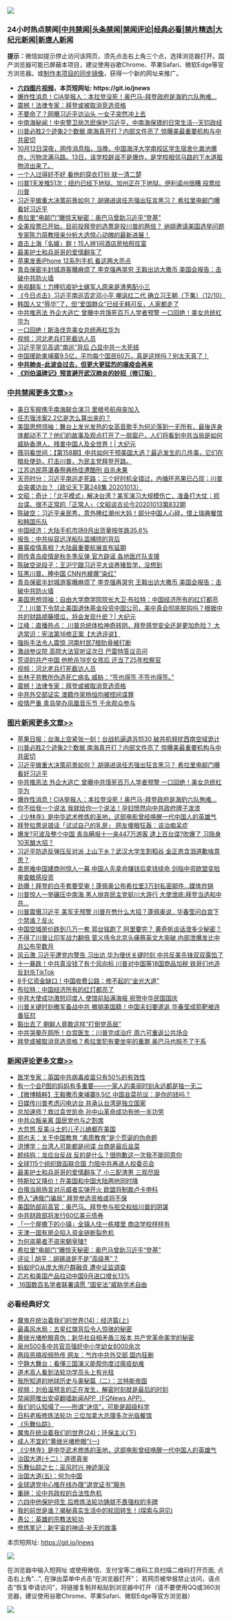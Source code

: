 ![](https://raw.githubusercontent.com/fqnews/bnews/master/64photo/fqnews-qr.jpg)

<div id="tt">
<h3>24小时热点禁闻|<a href="#%E4%B8%AD%E5%85%B1%E7%A6%81%E9%97%BB%E6%9B%B4%E5%A4%9A%E6%96%87%E7%AB%A0">中共禁闻</a>|<a href="#%E5%9B%BE%E7%89%87%E6%96%B0%E9%97%BB%E6%9B%B4%E5%A4%9A%E6%96%87%E7%AB%A0">头条禁闻</a>|<a href="#%E6%96%B0%E9%97%BB%E8%AF%84%E8%AE%BA%E6%9B%B4%E5%A4%9A%E6%96%87%E7%AB%A0">禁闻评论|<a href="#%E5%BF%85%E7%9C%8B%E7%BB%8F%E5%85%B8%E5%A5%BD%E6%96%87">经典必看|<a href="/video.md#%E7%A6%81%E7%89%87%E7%B2%BE%E9%80%89">禁片精选</a>|<a href="https://github.com/fqnews/djy/blob/master/gb/nf1351518.md#1">大纪元新闻</a>|<a href="https://github.com/fqnews/ntdtv/blob/master/gb/prog204.md#1">新唐人新闻</a></h3>
<div><b>提示：</b>微信如提示停止访问该网页，须先点击右上角三个点，选择浏览器打开。国产浏览器可能已屏蔽本项目，建议使用谷歌Chrome、苹果Safari、微软Edge等官方浏览器。或<a href="https://github.com/fqnews/bnews/blob/master/%E5%88%B6%E4%BD%9Cgit%E7%A6%81%E9%97%BB%E9%95%9C%E5%83%8F.md">制作本项目的同步镜像</a>，获得一个新的网址来推广。</div>
<ul>
<li><b><a href="http://d1.bdrive.tk/64.mp4" target="_blank">六四图片视频</a>，本页短网址: https://git.io/jnews</b></li>
<li><a href="/topimagenews/20201013/1412954.md">爆炸性消息！CIA举报人：本拉登没死！奥巴马-拜登政府是海豹六队殉难…</a></li>
<li><a href="/cbnews/20201013/1413034.md">震撼！法律专家：拜登或被取消竞选资格</a></li>
<li><a href="/cnnews/20201014/1413281.md">不要命了？网曝习近平访汕头 一女子突然冲上去</a></li>
<li><a href="/bannedvideo/20201013/1413092.md">中南海秘闻！中央警卫局怎麽保护习近平，中南海保镖的日常生活--天钧政经</a></li>
<li><a href="/topimagenews/20201014/1413242.md">川普必胜2个迹象2个数据 南海真开打？内部文件亮了 惊曝美最重要机构与中共密切</a></li>
<li><a href="/bannedvideo/20201013/1413005.md">10月12日深夜，网传消息指，当晚，中国海洋大学南校区学生宿舍化粪池爆炸，污物流满马路。13日，该学校辟谣不是爆炸，是学校相邻马路的下水道脏物流出来了。</a></li>
<li><a href="/lifebaike/20201013/1413003.md">一个人过得好不好 看他的穿衣打扮 就一清二楚</a></li>
<li><a href="/cnnews/20201013/1412957.md">川普1天发推51次：纽约已经下地狱、加州正在下地狱、伊利诺州很糟 投票给川普</a></li>
<li><a href="/topimagenews/20201013/1413145.md">习近平做重大决策前景如何？ 胡锡进讽任志强出狂言黑习？ 希拉里电邮门曝看好习近平</a></li>
<li><a href="/comments/20201014/1413310.md">希拉里“电邮门”曝惊天秘密：奥巴马曾助习近平“登基”</a></li>
<li><a href="/bannedvideo/20201014/1413231.md">全美投票已开始，目前投拜登的选票是投川普的两倍？ 纳姐邀请美国选举问题专家陈力简教授来分析大选惊心动魄的最新进展！</a></li>
<li><a href="/baitai/20201013/1413137.md">直击上海「名媛」群！15人拼1间酒店房拍照炫富</a></li>
<li><a href="/ssgc/20201014/1413303.md">最美护士和兵哥哥的爱情翻车了</a></li>
<li><a href="/cnnews/20201014/1413294.md">苹果发表iPhone 12系列手机 看这两大亮点</a></li>
<li><a href="/cbnews/20201013/1413226.md">青岛保密半封城游客曝麻烦了 李克强再哭穷 王毅出访大撒币 美国会报告：击破中共防火墙</a></li>
<li><a href="/cnnews/20201014/1413432.md">央视翻车！力捧抗疫护士嫁军人原来是渣男配小三</a></li>
<li><a href="/bannedvideo/20201013/1413010.md">《今日点击》习近平南巡否定邓小平 嘲讽红二代 确立习王朝（下集）（12/10）</a></li>
<li><a href="/bannedvideo/20201013/1412965.md">韩国人又“辱华”了，但“爱国群众”已经无韩可反，人家都走了</a></li>
<li><a href="/topimagenews/20201013/1413095.md">中共推恶法 外企大逃亡 曾曝中共饿死百万人学者预警 一口回绝！美女总统杠华为</a></li>
<li><a href="/cnnews/20201013/1412970.md">一口回绝！斯洛伐克美女总统再杠华为</a></li>
<li><a href="/cbnews/20201013/1413144.md">视频：河北老兵打死截访人员</a></li>
<li><a href="/comments/20201013/1413090.md">习近平罕见高调“南巡”背后 凸显中共一大死结</a></li>
<li><a href="/bannedvideo/20201013/1413178.md">中国援助柬埔寨9.5亿，平均每个国民60万，真是这样吗？别太天真了！</a></li>
<li><b><a href="/comments/20200211/1275071.md" target="_blank">中共肺炎-此波会过去，但更大更猛烈的瘟疫会再来</a></b></li>
<li><b><a href="/comments/20200207/1272816.md" target="_blank">《刘伯温碑记》预言避开武汉肺炎的妙招（修订版）</a></b></li>
</ul>
</div>

<div class="catlist">
<h3><a href="/cbnews/" target="_blank">中共禁闻</a><span><a href="/cbnews/" target="_blank" rel="nofollow">更多文章>></a></span></h3>
<ul>
<li><a href="/cbnews/20201014/1413533.md" target="_blank">美日军舰携手南海联合演习 里根号航母突加入</a></li>
<li><a href="/cbnews/20201014/1413527.md" target="_blank">任志强涉案2.2亿是怎么算出来的？</a></li>
<li><a href="/cbnews/20201014/1413512.md" target="_blank">美国思想领袖：舞台上发光发热的女高音歌手为何沦落到一无所有，最後连身体都动不了？他们的故事及观点打开了一扇窗户，人们将看到中共当局是如何威胁香港人、残害中国人及全世界！| 大纪元</a></li>
<li><a href="/cbnews/20201014/1413511.md" target="_blank">薇羽看世间：【第158期】中共如何干预美国大选？最近发生的几件事，它们在暗处使劲，打击川普，为民主党拜登开路。</a></li>
<li><a href="/cbnews/20201014/1413492.md" target="_blank">江苏访民蒋湛春祭典杨佳遭酷刑 自杀未果</a></li>
<li><a href="/cbnews/20201014/1413423.md" target="_blank">天亮时分：习近平南巡走死路；三个好时机全错过，内循环恶果已凸现；川普会突袭访台？（政论天下第248集 20201013）</a></li>
<li><a href="/cbnews/20201014/1413395.md" target="_blank">文昭：奇计：「北平模式」解决台湾？美军演习大规模伤亡，准备打大仗；抓台谍、很不正常的「正常人」（文昭谈古论今20201013第832期</a></li>
<li><a href="/cbnews/20201014/1413364.md" target="_blank">陈破空：习近平亲民秀，意外捧红潮州大妈！部分中国人心碎，恨上瑞典餐馆和韩国乐队</a></li>
<li><a href="/cbnews/20201014/1413330.md" target="_blank">中国经济：大陆手机市场9月出货量按年跌35.6%</a></li>
<li><a href="/cbnews/20201014/1413290.md" target="_blank">报告：中共纵容远洋船队滥捕捞的背后</a></li>
<li><a href="/cbnews/20201014/1413288.md" target="_blank">暴露疫情真相？大陆最重要航展宣布延期</a></li>
<li><a href="/cbnews/20201014/1413287.md" target="_blank">网传青岛疫情是秋冬季反弹 官方辟谣 各地医疗队支援</a></li>
<li><a href="/cbnews/20201014/1413266.md" target="_blank">陈破空说段子：王沪宁跟习近平大谈养猪哲学，没想到</a></li>
<li><a href="/cbnews/20201014/1413237.md" target="_blank">狂黑川普、捧中国 CNN也被爆“染红”</a></li>
<li><a href="/cbnews/20201013/1413226.md" target="_blank">青岛保密半封城游客曝麻烦了 李克强再哭穷 王毅出访大撒币 美国会报告：击破中共防火墙</a></li>
<li><a href="/cbnews/20201013/1413222.md" target="_blank">美国思想领袖：自由大学商学院院长大卫‧布拉特：中国经济所有的红灯都亮了！川普下令禁止美国退休基金投资中国公司，美中真会彻底脱钩吗？根据中共的财路顺藤摸瓜，将会发现什麽？| 大纪元</a></li>
<li><a href="/cbnews/20201013/1413190.md" target="_blank">江峰：直播热点： 川普总统体检神奇转阴，拜登感觉安全还是更加危险？ 大选常识：宪法第16修正案【大选评说】</a></li>
<li><a href="/comments/20201013/1413150.md" target="_blank">强拆手法令人震惊 河南村民7根肋骨被打断</a></li>
<li><a href="/comments/20201013/1413148.md" target="_blank">激战参议院 高院大法官听证次日 巴雷特答议员问</a></li>
<li><a href="/cbnews/20201013/1413147.md" target="_blank">荒谬的共产中国 他枪杀19岁女孩后 还当了25年检察官</a></li>
<li><a href="/cbnews/20201013/1413144.md" target="_blank">视频：河北老兵打死截访人员</a></li>
<li><a href="/cbnews/20201013/1413041.md" target="_blank">长林子劳教所伪造死亡病名 威胁：“签也得签 不签也得签。”</a></li>
<li><a href="/cbnews/20201013/1413034.md" target="_blank">震撼！法律专家：拜登或被取消竞选资格</a></li>
<li><a href="/cbnews/20201013/1413021.md" target="_blank">中共外交部证实 澳籍作家杨恒均被控间谍罪</a></li>
<li><a href="/cbnews/20201013/1413020.md" target="_blank">疫情严重 青岛举办凤凰音乐节 千余观众参与</a></li>

</ul>
</div>
<div class="catlist">
<h3><a href="/topimagenews/" target="_blank">图片新闻</a><span><a href="/topimagenews/" target="_blank" rel="nofollow">更多文章>></a></span></h3>
<ul>
<li><a href="/topimagenews/20201014/1413454.md" target="_blank">苹果日报：台海上空紧张一刻！台战机逼退苏恺30 破共机频扰西南空域诡计</a></li>
<li><a href="/topimagenews/20201014/1413242.md" target="_blank">川普必胜2个迹象2个数据 南海真开打？内部文件亮了 惊曝美最重要机构与中共密切</a></li>
<li><a href="/topimagenews/20201013/1413145.md" target="_blank">习近平做重大决策前景如何？ 胡锡进讽任志强出狂言黑习？ 希拉里电邮门曝看好习近平</a></li>
<li><a href="/topimagenews/20201013/1413095.md" target="_blank">中共推恶法 外企大逃亡 曾曝中共饿死百万人学者预警 一口回绝！美女总统杠华为</a></li>
<li><a href="/topimagenews/20201013/1412954.md" target="_blank">爆炸性消息！CIA举报人：本拉登没死！奥巴马-拜登政府是海豹六队殉难…</a></li>
<li><a href="/topimagenews/20201013/1412852.md" target="_blank">你不给我一个说法 我就给你一个说法！孕妇愤然向中共政府牌子泼漆</a></li>
<li><a href="/comments/20201013/1412612.md" target="_blank">《少林寺》是中华武术修炼的圣地，这部电影曾经唤醒一代中国人的英雄气</a></li>
<li><a href="/topimagenews/20201013/1412639.md" target="_blank">拜登拉票说错话「试试自己的乳房」 网友傻眼狂轰：该治痴呆症</a></li>
<li><a href="/topimagenews/20201012/1412597.md" target="_blank">爆发?可波及整个中国 青岛瞒报十一来447万游客 逮上百台谍?吹爆了 习隐身10天酿大招？</a></li>
<li><a href="/topimagenews/20201012/1412563.md" target="_blank">习近平防造反弹压反对派 上山下乡？武汉大学生割稻谷 金正恩含泪道歉啥意思？</a></li>
<li><a href="/topimagenews/20201012/1412531.md" target="_blank">卖房难中国建商创惊人一幕 中国人先拿命赚钱后拿钱续命 剑指中资欧盟变脸审查敏感投资</a></li>
<li><a href="/topimagenews/20201012/1412355.md" target="_blank">劲爆！拜登的白手套要受审！蓬佩奥公布希拉里3万封私密邮件…媒体炸锅</a></li>
<li><a href="/topimagenews/20201012/1412097.md" target="_blank">川普惊人一举碾压中南海 黑人抛弃民主党挺川大游行 大使泄底:拜登当选和中共&#8230;</a></li>
<li><a href="/topimagenews/20201012/1412078.md" target="_blank">川普震慑习近平 美军无预警 川普在憋什么大招？蓬佩奥说.. 华春莹问白宫下个禁谁？反火</a></li>
<li><a href="/topimagenews/20201011/1412001.md" target="_blank">中国空城房价跌到几万一套 郭台铭跑了 阿里要完？ 黄奇帆谈话泄多少秘密？</a></li>
<li><a href="/topimagenews/20201010/1411589.md" target="_blank">不得了川普让印军战力翻倍 菅义伟令北京头痛蔡英文大突破 内部泄爆发比中共公布早数月</a></li>
<li><a href="/topimagenews/20201010/1411550.md" target="_blank">风云激 习近平遭党内警告 习出访 华为埋伏关键时刻 中共反美先锋双双露馅了</a></li>
<li><a href="/topimagenews/20201010/1411497.md" target="_blank">十一暴跌！中共真没钱了有个风向标 川普对中国等18国商品加税 铁哥们也造反封杀TikTok</a></li>
<li><a href="/topimagenews/20201010/1411354.md" target="_blank">8千亿资金缺口！中国收费公路：修不起的“金光大道”</a></li>
<li><a href="/topimagenews/20201010/1411327.md" target="_blank">布拉特：中国经济所有的红灯都亮了</a></li>
<li><a href="/topimagenews/20201010/1411300.md" target="_blank">中共大使成功激怒印度人 使馆前贴满海报 祝贺中华民国国庆</a></li>
<li><a href="/topimagenews/20201009/1411001.md" target="_blank">川普关键时刻撤军备战中共 撤销美国籍！中国夫妇要遣返 华春莹成箭靶被连番狂怼</a></li>
<li><a href="/topimagenews/20201009/1410987.md" target="_blank">豁出去了 朝鲜人竟敢这样“打倒党高层”</a></li>
<li><a href="/topimagenews/20201009/1410710.md" target="_blank">中共哭晕在厕所！白宫医生：川普完成治疗 周六可重返公共场合</a></li>
<li><a href="/topimagenews/20201009/1410615.md" target="_blank">拜登或被取消竞选资格？希拉里犯有要坐牢的重罪 奥巴马也脱不了干系</a></li>

</ul>
</div>
<div class="catlist">
<h3><a href="/comments/" target="_blank">新闻评论</a><span><a href="/comments/" target="_blank" rel="nofollow">更多文章>></a></span></h3>
<ul>
<li><a href="/comments/20201014/1413520.md" target="_blank">医学专家：英国中共病毒疫苗只有50%的有效性</a></li>
<li><a href="/comments/20201014/1413519.md" target="_blank">有一个会P图的妈妈有多重要——一家人的美丽时刻永远都是独一无二</a></li>
<li><a href="/comments/20201014/1413500.md" target="_blank">【微博精粹】王毅撒币柬埔寨9.5亿 中国韭菜抗议：是你的钱吗？</a></li>
<li><a href="/comments/20201014/1413464.md" target="_blank">日媒传川普考虑闪电访台 并承认台湾是独立国家</a></li>
<li><a href="/comments/20201014/1413463.md" target="_blank">总加速师？救过袁世凯命 孙中山革命成功有他一半功劳</a></li>
<li><a href="/comments/20201014/1413451.md" target="_blank">中共众叛亲离 国民党也与之割席</a></li>
<li><a href="/comments/20201014/1413428.md" target="_blank">大忽悠 反美斗士的儿子儿媳都在美国</a></li>
<li><a href="/comments/20201014/1413427.md" target="_blank">郑也夫：关于中国教育 “素质教育”是个荒诞的伪命题</a></li>
<li><a href="/comments/20201014/1413426.md" target="_blank">洪博学：台湾人可能都是间谍 台商是最后韭菜</a></li>
<li><a href="/comments/20201014/1413412.md" target="_blank">颜纯钩：龙应台反战 反的是什么？很抱歉这一次我不能同意你</a></li>
<li><a href="/comments/20201014/1413400.md" target="_blank">全球115个组织致函联合国 力阻中共再进人权委员会</a></li>
<li><a href="/comments/20201014/1413398.md" target="_blank">最美护士和兵哥哥的爱情翻车了 小三配渣男 三观尽毁</a></li>
<li><a href="/comments/20201014/1413393.md" target="_blank">特斯拉又降价！在美国和中国大陆两地同时降</a></li>
<li><a href="/comments/20201014/1413362.md" target="_blank">白俄当局扬言对示威者实弹开火 欧盟将制裁卢卡申科</a></li>
<li><a href="/comments/20201014/1413345.md" target="_blank">卷入“通俄门骗局” 拜登参选资格或将不保</a></li>
<li><a href="/comments/20201014/1413344.md" target="_blank">美国防部前高官：奥巴马、拜登参与拒交权给川普的阴谋</a></li>
<li><a href="/comments/20201014/1413343.md" target="_blank">中共财政部将发行60亿美元债券</a></li>
<li><a href="/comments/20201014/1413342.md" target="_blank">「一个屋檐下的小镇」全镇人住一栋楼里 商店学校样样有</a></li>
<li><a href="/comments/20201014/1413326.md" target="_blank">天津一国有房企陷入资金链断裂危机</a></li>
<li><a href="/comments/20201014/1413325.md" target="_blank">为何盗墓者不盗宋朝皇陵?</a></li>
<li><a href="/comments/20201014/1413310.md" target="_blank">希拉里“电邮门”曝惊天秘密：奥巴马曾助习近平“登基”</a></li>
<li><a href="/comments/20201014/1413307.md" target="_blank">评论 | 胡平：胡锡进是不是“高级黑”？</a></li>
<li><a href="/comments/20201014/1413301.md" target="_blank">蚂蚁IPO从庞大用户群融资 遭中证监调查</a></li>
<li><a href="/comments/20201014/1413284.md" target="_blank">芯片和美国产品拉动中国9月进口增长13%</a></li>
<li><a href="/comments/20201014/1413283.md" target="_blank"> 16国数百名学者联署请愿 “国安法”威胁学术自由</a></li>

</ul>
</div>

<div class="catlist">
<h3>必看经典好文</h3>
<ul>
<li><a href="/topimagenews/20180605/953415.md" target="_blank">魔鬼在统治着我们的世界(14)：经济篇(上)</a></li>
<li><a href="/cbnews/20201005/1408304.md" target="_blank">最毒风水局：五星红旗背后令人惊骇的秘密</a></li>
<li><a href="/lifebaike/20180921/1001174.md" target="_blank">黄继光堵枪眼真伪：新华社自相矛盾三版本 共产党革命美学的秘密</a></li>
<li><a href="/comments/20200704/783272.md" target="_blank">泉州500多中共官员强奸中小学幼女8000余次</a></li>
<li><a href="/cbnews/20200703/1355059.md" target="_blank">两段恶搞视频热传 网友：气炸中共外交部 国内狂删</a></li>
<li><a href="/comments/20200527/1273654.md" target="_blank">宁静大舞台：看懂三国演义能帮你度过瘟疫劫难</a></li>
<li><a href="/comments/20200227/1284657.md" target="_blank">道术高人看到法轮功学员头上有光柱</a></li>
<li><a href="/tculture/xiulian/20170614/774347.md" target="_blank">我所知道的地球历史与奥秘篇（二）：兰特斯帝国</a></li>
<li><a href="/comments/20200628/1351782.md" target="_blank">视频：刘伯温预言的正在发生，解密时刻就是最后的时刻</a></li>
<li><a href="/comments/20200503/1322531.md" target="_blank">禁闻网推出安卓翻墙新闻APP（FQNews APP）</a></li>
<li><a href="/sohnews/20161029/607205.md" target="_blank">我们的认知塌了——所谓“迷信”，可能是超级科学</a></li>
<li><a href="/comments/20200531/1337359.md" target="_blank">日料老板修炼法轮功 三位加拿大总理多次光临餐馆</a></li>
<li><a href="/comments/20200527/783191.md" target="_blank">《乐舞仙踪》</a></li>
<li><a href="/cbnews/20180907/994846.md" target="_blank">魔鬼在统治着我们的世界(24)：环保主义(下)</a></li>
<li><a href="/lifebaike/20200527/1334909.md" target="_blank">成人不宜的“黄继光堵枪眼”(一)</a></li>
<li><a href="/comments/20201013/1412612.md" target="_blank">《少林寺》是中华武术修炼的圣地，这部电影曾经唤醒一代中国人的英雄气</a></li>
<li><a href="/cbnews/20180318/916241.md" target="_blank">治国大道(十二)：道德真鉴</a></li>
<li><a href="/tculture/20190101/792550.md" target="_blank">乐舞仙踪之七：巫风时兴 神迹渐没</a></li>
<li><a href="/cbnews/20180311/913065.md" target="_blank">治国大道(五)：何为中国</a></li>
<li><a href="/cbnews/20200819/1382346.md" target="_blank">全球退党中心推在线办理“退党证书”服务</a></li>
<li><a href="/comments/20200705/783271.md" target="_blank">重磅：论中共政权的合法性危机</a></li>
<li><a href="/comments/20200926/1403542.md" target="_blank">六四中他保护师生 后修炼法轮功铸就不畏强权的丰碑</a></li>
<li><a href="/comments/20200715/1359453.md" target="_blank">我的前世是谁？揭秘真实生活中的轮回转生！(探索与洞见)</a></li>
<li><a href="/comments/20200313/1292991.md" target="_blank">愚公：英雄的宗教法轮功</a></li>
<li><a href="/comments/20190418/1115565.md" target="_blank">修炼笔记：新宇宙的神话-补天的故事</a></li>

</ul>
</div>

本页短网址: https://git.io/jnews

![](https://raw.githubusercontent.com/fqnews/bnews/master/64photo/fqnews-qr.jpg)

在浏览器中输入短网址 或使用微信、支付宝等二维码工具扫描二维码打开页面, 点击右上角"...", 在弹出菜单中点击“在浏览器打开”； 若网页被举报禁止访问，请点击“恢复申请访问”，将链接复制并粘贴到浏览器中打开（请不要使用QQ或360浏览器，建议使用谷歌Chrome、苹果Safari、微软Edge等官方浏览器）

![](https://raw.githubusercontent.com/fqnews/bnews/master/64photo/wx.jpg)